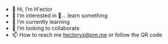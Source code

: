 - 👋 Hi, I’m H'ector
- 👀 I’m interested in 👀... learn something
- 🌱 I’m currently learning
- 💞️ I’m looking to collaborate
- 📫 How to reach me hectoryx@pm.me or follow the QR code

<!---
sudosu4pp/sudosu4pp is a ✨ special ✨ repository because its `README.md` (this file) appears on your GitHub profile.
You can click the Preview link to take a look at your changes.
--->
